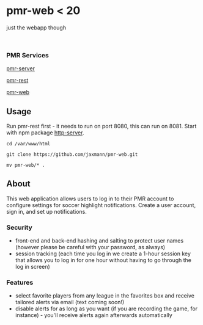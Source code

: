 # pmr-web < 20
just the webapp though

&nbsp;

### PMR Services

[pmr-server](https://github.com/jaxmann/pmr-server)

[pmr-rest](https://github.com/kevinchesser/pmr-rest)

[pmr-web](https://github.com/jaxmann/pmr-web)

## Usage

Run pmr-rest first - it needs to run on port 8080, this can run on 8081. Start with npm package [http-server](https://www.npmjs.com/package/http-server).

`cd /var/www/html`

`git clone https://github.com/jaxmann/pmr-web.git`

`mv pmr-web/* .`

## About

This web application allows users to log in to their PMR account to configure settings for soccer highlight notifications. Create a user account, sign in, and set up notifications. 

### Security

 - front-end and back-end hashing and salting to protect user names (however please be careful with your password, as always)
 - session tracking (each time you log in we create a 1-hour session key that allows you to log in for one hour without having to go through the log in screen)
 
### Features

 - select favorite players from any league in the favorites box and receive tailored alerts via email (text coming soon!)
 - disable alerts for as long as you want (if you are recording the game, for instance) - you'll receive alerts again afterwards automatically
 




